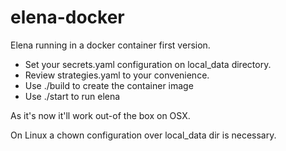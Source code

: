 # elena-docker

Elena running in a docker container first version.

- Set your secrets.yaml configuration on local_data directory.
- Review strategies.yaml to your convenience.
- Use ./build to create the container image
- Use ./start to run elena

As it's now it'll work out-of the box on OSX. 

On Linux a chown configuration over local_data dir is necessary.